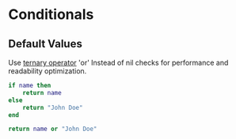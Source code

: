# Conditionals

## Default Values
Use [ternary operator](http://lua-users.org/wiki/TernaryOperator) 'or' Instead of nil checks for performance and readability optimization.
```lua title="BAD"
if name then
    return name
else
    return "John Doe"
end
```
```lua title="GOOD"
return name or "John Doe"
```
